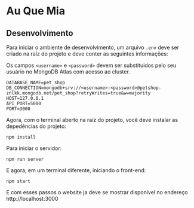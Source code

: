 # Au Que Mia

## Desenvolvimento

Para iniciar o ambiente de desenvolvimento, um arquivo `.env` deve ser criado na raíz do projeto e
deve conter as seguintes informações:

Os campos `<username>` e `<password>` devem ser substituidos pelo seu usuário no MongoDB Atlas com acesso ao cluster.

```
DATABASE_NAME=pet_shop
DB_CONNECTION=mongodb+srv://<username>:<password>@petshop-znlkk.mongodb.net/pet_shop?retryWrites=true&w=majority
HOST=127.0.0.1
API_PORT=5000
PORT=3000
```

Agora, com o terminal aberto na raíz do projeto, você deve instalar as depedências do projeto:

```
npm install
```

Para iniciar o servidor:

```
npm run server
```

E agora, em um terminal diferente, iniciando o front-end:

```
npm start
```

E com esses passos o website ja deve se mostrar disponível no endereço http://localhost:3000
